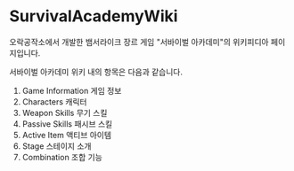 # SurvivalAcademyWiki

오락공작소에서 개발한 뱀서라이크 장르 게임 "서바이벌 아카데미"의 위키피디아 페이지입니다.

서바이벌 아카데미 위키 내의 항목은 다음과 같습니다.
1. Game Information 게임 정보
2. Characters 캐릭터 
3. Weapon Skills 무기 스킬
4. Passive Skills 패시브 스킬
5. Active Item 액티브 아이템
6. Stage 스테이지 소개
7. Combination 조합 기능
